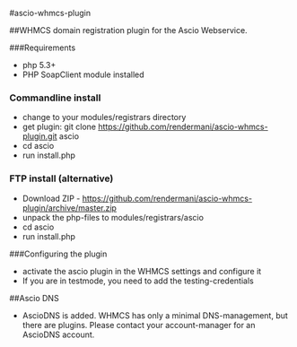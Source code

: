 #ascio-whmcs-plugin

##WHMCS domain registration plugin for the Ascio Webservice. 

###Requirements
- php 5.3+
- PHP SoapClient module installed

### Commandline install

- change to your modules/registrars directory
- get plugin:  git clone https://github.com/rendermani/ascio-whmcs-plugin.git ascio
- cd ascio
- run install.php

### FTP install (alternative)

- Download ZIP - https://github.com/rendermani/ascio-whmcs-plugin/archive/master.zip
- unpack the php-files to modules/registrars/ascio
- cd ascio
- run install.php

###Configuring the plugin

- activate the ascio plugin in the WHMCS settings and configure it
- If you are in testmode, you need to add the testing-credentials

##Ascio DNS

- AscioDNS is added. WHMCS has only a minimal DNS-management, but there are plugins. Please contact your account-manager for an AscioDNS account.
